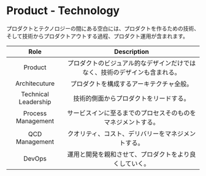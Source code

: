 # Product - Technology

プロダクトとテクノロジーの間にある空白には、プロダクトを作るための技術、そして技術からプロダクトアウトする過程、プロダクト運用が含まれます。

|Role|Description|
|:-:|:-:|
|Product|プロダクトのビジュアル的なデザインだけではなく、技術のデザインも含まれる。|
|Architecuture|プロダクトを構成するアーキテクチャ全般。|
|Technical Leadership|技術的側面からプロダクトをリードする。|
|Process Management|サービスインに至るまでのプロセスそのものをマネジメントする。|
|QCD Management|クオリティ、コスト、デリバリーをマネジメントする。|
|DevOps|運用と開発を親和させて、プロダクトをより良くしていく。|